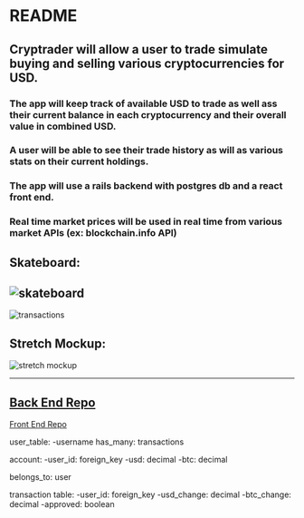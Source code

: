 # README

## Cryptrader will allow a user to trade simulate buying and selling various cryptocurrencies for USD.

### The app will keep track of available USD to trade as well ass their current balance in each cryptocurrency and their overall value in combined USD.

### A user will be able to see their trade history as will as various stats on their current holdings.

### The app will use a rails backend with postgres db and a react front end.

### Real time market prices will be used in real time from various market APIs (ex: blockchain.info API)

## Skateboard:
![skateboard](https://i.snag.gy/tQZi2I.jpg)
---
![transactions](https://snag.gy/18YK3S.jpg)

## Stretch Mockup:
![stretch mockup](https://i.snag.gy/zVRFs7.jpg)

---
[Back End Repo](https://github.com/jross111/Crypvestor)
---
[Front End Repo](https://github.com/jross111/FE-Cryptrader-React)


user_table:
  -username
has_many: transactions

account:
-user_id: foreign_key
-usd: decimal
-btc: decimal

  belongs_to: user

transaction table:
-user_id: foreign_key
-usd_change: decimal
-btc_change: decimal
-approved: boolean
